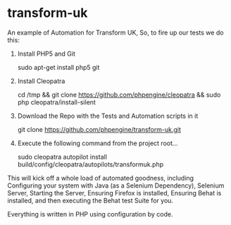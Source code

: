 transform-uk
============

An example of Automation for Transform UK, So, to fire up our tests we do this:

1. Install PHP5 and Git

   sudo apt-get install php5 git


2. Install Cleopatra

   cd /tmp && git clone https://github.com/phpengine/cleopatra && sudo php cleopatra/install-silent


3. Download the Repo with the Tests and Automation scripts in it

   git clone https://github.com/phpengine/transform-uk.git


4. Execute the following command from the project root...

   sudo cleopatra autopilot install build/config/cleopatra/autopilots/transformuk.php


This will kick off a whole load of automated goodness, including Configuring your system with
Java (as a Selenium Dependency), Selenium Server, Starting the Server, Ensuring Firefox
is installed, Ensuring Behat is installed, and then executing the Behat test Suite for you.

Everything is written in PHP using configuration by code.
